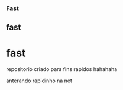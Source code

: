 ### Fast
## fast
# fast
repositorio criado para fins rapidos hahahaha

anterando rapidinho na net 
 
